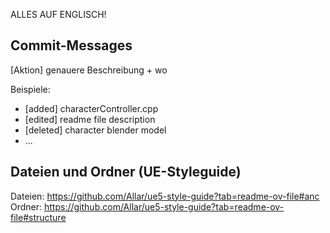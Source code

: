ALLES AUF ENGLISCH!
## Commit-Messages
[Aktion] genauere Beschreibung + wo

Beispiele: 
- [added] characterController.cpp 
- [edited] readme file description
- [deleted] character blender model
- ...


## Dateien und Ordner (UE-Styleguide)
Dateien: https://github.com/Allar/ue5-style-guide?tab=readme-ov-file#anc
Ordner: https://github.com/Allar/ue5-style-guide?tab=readme-ov-file#structure
